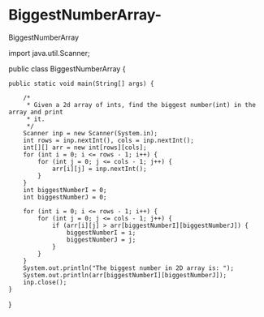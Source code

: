 # BiggestNumberArray-
BiggestNumberArray 

import java.util.Scanner;

public class BiggestNumberArray {

	public static void main(String[] args) {

		/*
		 * Given a 2d array of ints, find the biggest number(int) in the array and print
		 * it.
		 */
		Scanner inp = new Scanner(System.in);
		int rows = inp.nextInt(), cols = inp.nextInt();
		int[][] arr = new int[rows][cols];
		for (int i = 0; i <= rows - 1; i++) {
			for (int j = 0; j <= cols - 1; j++) {
				arr[i][j] = inp.nextInt();
			}
		}
		int biggestNumberI = 0;
		int biggestNumberJ = 0;

		for (int i = 0; i <= rows - 1; i++) {
			for (int j = 0; j <= cols - 1; j++) {
				if (arr[i][j] > arr[biggestNumberI][biggestNumberJ]) {
					biggestNumberI = i;
					biggestNumberJ = j;
				}
			}
		}
		System.out.println("The biggest number in 2D array is: ");
		System.out.println(arr[biggestNumberI][biggestNumberJ]);
		inp.close();
	}

}
